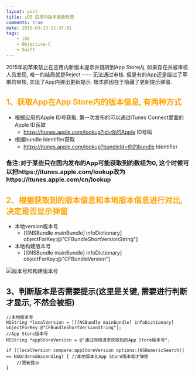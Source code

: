 ```yaml
---
layout: post
title: iOS 应用内版本更新检查
comments: true
date: 2016-03-13 11:37:01
tags:
    - iOS
    - Objective-C
    - Swift
---
```

2015年初苹果禁止在应用内新版本提示并跳转到App Store内, 如果存在并被审核人员发现, 唯一的结局就是Reject  ---- 无法通过审核. 但是有的App还是绕过了苹果的审核, 实现了App内弹出更新提示. 根本原因在于隐藏了更新提示弹窗.
<!--more-->

## <font color=orange>1、获取App在App Store内的版本信息, 有两种方式</font>
* 根据应用的Apple ID号获取, 第一次发布的可以通过iTunes Connect里面的Apple ID获取
    * https://itunes.apple.com/lookup?id=你的Apple ID号码
* 根据bundle Identifier获取
    * https://itunes.apple.com/lookup?bundleId=你的bundle Identifier

### 备注:对于某些只在国内发布的App可能获取到的数组为0, 这个时候可以把https://itunes.apple.com/lookup改为https://itunes.apple.com/cn/lookup

## <font color=orange>2、根据获取到的版本信息和本地版本信息进行对比, 决定是否显示弹窗</font>
* 本地version版本号
    * [[[NSBundle mainBundle] infoDictionary] objectForKey:@"CFBundleShortVersionString"]
* 本地构建版本号
    * [[[NSBundle mainBundle] infoDictionary] objectForKey:@"CFBundleVersion"]

![版本号和构建版本号](http://oak4eha4y.bkt.clouddn.com/version_build.png)

## 3、判断版本是否需要提示(这里是关键, 需要进行判断才显示, 不然会被拒)

    //本地版本号
    NSString *localVersion = [[[NSBundle mainBundle] infoDictionary] objectForKey:@"CFBundleShortVersionString"];
    //App Store版本号
    NSString *appStoreVersion = @"通过网络请求获取到的App Store版本号";

    if ([localVersion compare:appStoreVersion options:(NSNumericSearch)] == NSOrderedAscending) { //本地版本比App Store版本低才弹窗
        //更新提示
    }


